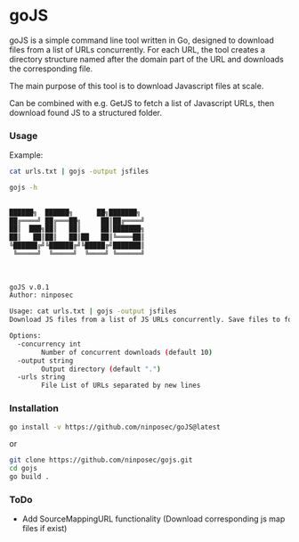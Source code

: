 # goJS
 
goJS is a simple command line tool written in Go, designed to download files from a list of URLs concurrently. For each URL, the tool creates a directory structure named after the domain part of the URL and downloads the corresponding file.

The main purpose of this tool is to download Javascript files at scale.

Can be combined with e.g. GetJS to fetch a list of Javascript URLs, then download found JS to a structured folder.

### Usage

Example:

```bash
cat urls.txt | gojs -output jsfiles
````


````bash
gojs -h
		
		
██████╗  ██████╗      ██╗███████╗
██╔════╝ ██╔═══██╗     ██║██╔════╝
██║  ███╗██║   ██║     ██║███████╗
██║   ██║██║   ██║██   ██║╚════██║
╚██████╔╝╚██████╔╝╚█████╔╝███████║
 ╚═════╝  ╚═════╝  ╚════╝ ╚══════╝
															
				
			
goJS v.0.1
Author: ninposec

Usage: cat urls.txt | gojs -output jsfiles
Download JS files from a list of JS URLs concurrently. Save files to folder per target

Options:
  -concurrency int
    	Number of concurrent downloads (default 10)
  -output string
    	Output directory (default ".")
  -urls string
    	File List of URLs separated by new lines

````



### Installation

```bash
go install -v https://github.com/ninposec/goJS@latest
````

or

```bash
git clone https://github.com/ninposec/gojs.git
cd gojs
go build .
```

### ToDo

* Add SourceMappingURL functionality (Download corresponding js map files if exist)